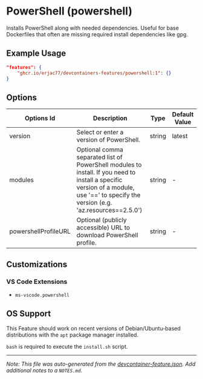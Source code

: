 
# PowerShell (powershell)

Installs PowerShell along with needed dependencies. Useful for base Dockerfiles that often are missing required install dependencies like gpg.

## Example Usage

```json
"features": {
    "ghcr.io/erjac77/devcontainers-features/powershell:1": {}
}
```

## Options

| Options Id | Description | Type | Default Value |
|-----|-----|-----|-----|
| version | Select or enter a version of PowerShell. | string | latest |
| modules | Optional comma separated list of PowerShell modules to install. If you need to install a specific version of a module, use '==' to specify the version (e.g. 'az.resources==2.5.0') | string | - |
| powershellProfileURL | Optional (publicly accessible) URL to download PowerShell profile. | string | - |

## Customizations

### VS Code Extensions

- `ms-vscode.powershell`



## OS Support

This Feature should work on recent versions of Debian/Ubuntu-based distributions with the `apt` package manager installed.

`bash` is required to execute the `install.sh` script.


---

_Note: This file was auto-generated from the [devcontainer-feature.json](https://github.com/erjac77/devcontainers-features/blob/main/src/powershell/devcontainer-feature.json).  Add additional notes to a `NOTES.md`._
